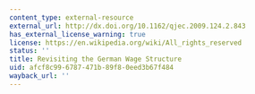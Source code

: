 ```yaml
---
content_type: external-resource
external_url: http://dx.doi.org/10.1162/qjec.2009.124.2.843
has_external_license_warning: true
license: https://en.wikipedia.org/wiki/All_rights_reserved
status: ''
title: Revisiting the German Wage Structure
uid: afcf8c99-6787-471b-89f8-0eed3b67f484
wayback_url: ''
---
```

